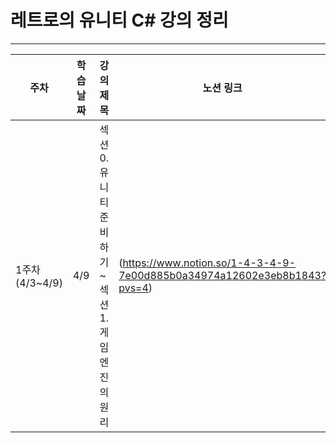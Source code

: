 # 레트로의 유니티 C# 강의 정리
- - -
|주차|학습 날짜|강의 제목|노션 링크|
|-----|-----|-----|-----|
|1주차(4/3~4/9)|4/9|섹션 0. 유니티 준비하기~섹션 1. 게임 엔진의 원리|(https://www.notion.so/1-4-3-4-9-7e00d885b0a34974a12602e3eb8b1843?pvs=4)|
